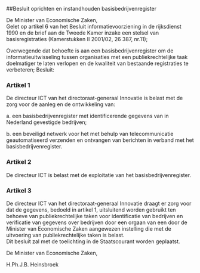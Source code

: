<meta http-equiv='Content-Type' content='text/html; charset=utf-8' />

##Besluit oprichten en instandhouden basisbedrijvenregister

De Minister van Economische Zaken,  
Gelet op artikel 6 van het Besluit informatievoorziening in de rijksdienst 1990 en de brief aan de Tweede Kamer inzake een stelsel van basisregistraties (Kamerstukken II 2001/02, 26 387, nr.11);

Overwegende dat behoefte is aan een basisbedrijvenregister om de informatieuitwisseling tussen organisaties met een publiekrechtelijke taak doelmatiger te laten verlopen en de kwaliteit van bestaande registraties te verbeteren;
Besluit:    

### Artikel  1  

De directeur ICT van het directoraat-generaal Innovatie is belast met de zorg voor de aanleg en de ontwikkeling van: 

a. een basisbedrijvenregister met identificerende gegevens van in Nederland gevestigde bedrijven;  

b. een beveiligd netwerk voor het met behulp van telecommunicatie geautomatiseerd verzenden en ontvangen van berichten in verband met het basisbedrijvenregister.    

### Artikel  2  

De directeur ICT is belast met de exploitatie van het basisbedrijvenregister.  

### Artikel  3  

De directeur ICT van het directoraat-generaal Innovatie draagt er zorg voor dat de gegevens, bedoeld in artikel 1, uitsluitend worden gebruikt ten behoeve van publiekrechtelijke taken voor identificatie van bedrijven en verificatie van gegevens over bedrijven door een orgaan van een door de Minister van Economische Zaken aangewezen instelling die met de uitvoering van publiekrechtelijke taken is belast.  
Dit besluit zal met de toelichting in de Staatscourant worden geplaatst.   

De 
Minister van Economische Zaken, 

H.Ph.J.B. Heinsbroek      
